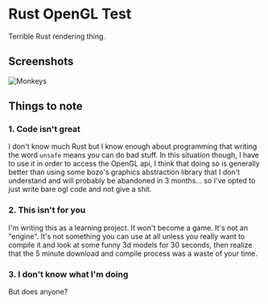 # Rust OpenGL Test

Terrible Rust rendering thing.

## Screenshots

![Monkeys](https://cdn.discordapp.com/attachments/839155256964284459/881512752491941938/unknown.png)

## Things to note

### 1. Code isn't great

I don't know much Rust but I know enough about programming that writing the word `unsafe` means you can do bad stuff.
In this situation though, I have to use it in order to access the OpenGL api, I think that doing so is generally better than
using some bozo's graphics abstraction library that I don't understand and will probably be abandoned in 3 months... so
I've opted to just write bare ogl code and not give a shit.

### 2. This isn't for you

I'm writing this as a learning project. It won't become a game. It's not an "engine". It's not something you can use at all
unless you really want to compile it and look at some funny 3d models for 30 seconds, then realize that the 5 minute download
and compile process was a waste of your time.

### 3. I don't know what I'm doing

But does anyone?
